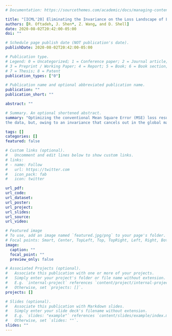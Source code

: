```yaml
---
# Documentation: https://sourcethemes.com/academic/docs/managing-content/

title: "[ICML'20] Eliminating the Invariance on the Loss Landscape of Linear Autoencoders"
authors: [R. Oftadeh, J. Shen*, Z. Wang, and D. Shell]
date: 2020-08-02T20:42:00-05:00
doi: ""

# Schedule page publish date (NOT publication's date).
publishDate: 2020-08-02T20:42:00-05:00

# Publication type.
# Legend: 0 = Uncategorized; 1 = Conference paper; 2 = Journal article;
# 3 = Preprint / Working Paper; 4 = Report; 5 = Book; 6 = Book section;
# 7 = Thesis; 8 = Patent
publication_types: ["0"]

# Publication name and optional abbreviated publication name.
publication: ""
publication_short: ""

abstract: ""

# Summary. An optional shortened abstract.
summary: "Optimizing the conventional Mean Square Error (MSE) loss results in a decoder matrix that spans the principal subspace of the sample covariance of
the data, but, owing to an invariance that cancels out in the global map, it will fail to identify the exact eigenvectors. We show here that our proposed loss function eliminates this issue, so the decoder converges to the exact ordered unnormalized eigenvectors of the sample covariance matrix."

tags: []
categories: []
featured: false

# Custom links (optional).
#   Uncomment and edit lines below to show custom links.
# links:
# - name: Follow
#   url: https://twitter.com
#   icon_pack: fab
#   icon: twitter

url_pdf:
url_code:
url_dataset:
url_poster:
url_project:
url_slides:
url_source:
url_video:

# Featured image
# To use, add an image named `featured.jpg/png` to your page's folder. 
# Focal points: Smart, Center, TopLeft, Top, TopRight, Left, Right, BottomLeft, Bottom, BottomRight.
image:
  caption: ""
  focal_point: ""
  preview_only: false

# Associated Projects (optional).
#   Associate this publication with one or more of your projects.
#   Simply enter your project's folder or file name without extension.
#   E.g. `internal-project` references `content/project/internal-project/index.md`.
#   Otherwise, set `projects: []`.
projects: []

# Slides (optional).
#   Associate this publication with Markdown slides.
#   Simply enter your slide deck's filename without extension.
#   E.g. `slides: "example"` references `content/slides/example/index.md`.
#   Otherwise, set `slides: ""`.
slides: ""
---
```

